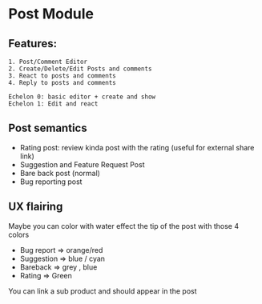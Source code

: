 # Post Module

## Features:

    1. Post/Comment Editor
    2. Create/Delete/Edit Posts and comments
    3. React to posts and comments
    4. Reply to posts and comments
    
    Echelon 0: basic editor + create and show
    Echelon 1: Edit and react

## Post semantics

* Rating post: review kinda post with the rating (useful for external share link)
* Suggestion and Feature Request Post
* Bare back post (normal)
* Bug reporting post

## UX flairing

Maybe you can color with water effect the tip of the post with those 4 colors

* Bug report => orange/red
* Suggestion => blue / cyan
* Bareback => grey , blue
* Rating => Green 

You can link a sub product and should appear in the post 
